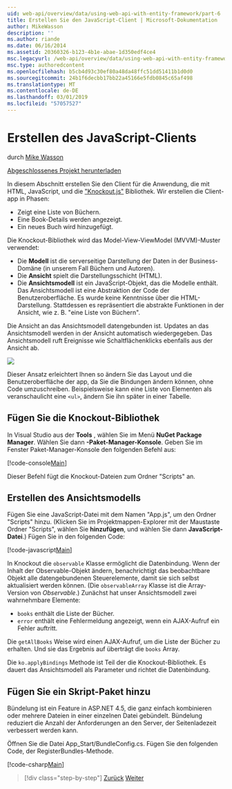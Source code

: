 ```yaml
---
uid: web-api/overview/data/using-web-api-with-entity-framework/part-6
title: Erstellen Sie den JavaScript-Client | Microsoft-Dokumentation
author: MikeWasson
description: ''
ms.author: riande
ms.date: 06/16/2014
ms.assetid: 20360326-b123-4b1e-abae-1d350edf4ce4
msc.legacyurl: /web-api/overview/data/using-web-api-with-entity-framework/part-6
msc.type: authoredcontent
ms.openlocfilehash: b5cb4d93c30ef80a48da48ffc51dd51411b1d0d0
ms.sourcegitcommit: 24b1f6decbb17bb22a45166e5fdb0845c65af498
ms.translationtype: MT
ms.contentlocale: de-DE
ms.lasthandoff: 03/01/2019
ms.locfileid: "57057527"
---
```

<a name="create-the-javascript-client"></a>Erstellen des JavaScript-Clients
====================
durch [Mike Wasson](https://github.com/MikeWasson)

[Abgeschlossenes Projekt herunterladen](https://github.com/MikeWasson/BookService)

In diesem Abschnitt erstellen Sie den Client für die Anwendung, die mit HTML, JavaScript, und die ["Knockout.js"](http://knockoutjs.com/) Bibliothek. Wir erstellen die Client-app in Phasen:

- Zeigt eine Liste von Büchern.
- Eine Book-Details werden angezeigt.
- Ein neues Buch wird hinzugefügt.

Die Knockout-Bibliothek wird das Model-View-ViewModel (MVVM)-Muster verwendet:

- Die **Modell** ist die serverseitige Darstellung der Daten in der Business-Domäne (in unserem Fall Büchern und Autoren).
- Die **Ansicht** spielt die Darstellungsschicht (HTML).
- Die **Ansichtsmodell** ist ein JavaScript-Objekt, das die Modelle enthält. Das Ansichtsmodell ist eine Abstraktion der Code der Benutzeroberfläche. Es wurde keine Kenntnisse über die HTML-Darstellung. Stattdessen es repräsentiert die abstrakte Funktionen in der Ansicht, wie z. B. &quot;eine Liste von Büchern&quot;.

Die Ansicht an das Ansichtsmodell datengebunden ist. Updates an das Ansichtsmodell werden in der Ansicht automatisch wiedergegeben. Das Ansichtsmodell ruft Ereignisse wie Schaltflächenklicks ebenfalls aus der Ansicht ab.

![](part-6/_static/image1.png)

Dieser Ansatz erleichtert Ihnen so ändern Sie das Layout und die Benutzeroberfläche der app, da Sie die Bindungen ändern können, ohne Code umzuschreiben. Beispielsweise kann eine Liste von Elementen als veranschaulicht eine `<ul>`, ändern Sie ihn später in einer Tabelle.

## <a name="add-the-knockout-library"></a>Fügen Sie die Knockout-Bibliothek

In Visual Studio aus der **Tools** , wählen Sie im Menü **NuGet Package Manager**. Wählen Sie dann **-Paket-Manager-Konsole**. Geben Sie im Fenster Paket-Manager-Konsole den folgenden Befehl aus:

[!code-console[Main](part-6/samples/sample1.cmd)]

Dieser Befehl fügt die Knockout-Dateien zum Ordner "Scripts" an.

## <a name="create-the-view-model"></a>Erstellen des Ansichtsmodells

Fügen Sie eine JavaScript-Datei mit dem Namen "App.js", um den Ordner "Scripts" hinzu. (Klicken Sie im Projektmappen-Explorer mit der Maustaste Ordner "Scripts", wählen Sie **hinzufügen**, und wählen Sie dann **JavaScript-Datei**.) Fügen Sie in den folgenden Code:

[!code-javascript[Main](part-6/samples/sample2.js)]

In Knockout die `observable` Klasse ermöglicht die Datenbindung. Wenn der Inhalt der Observable-Objekt ändern, benachrichtigt das beobachtbare Objekt alle datengebundenen Steuerelemente, damit sie sich selbst aktualisiert werden können. (Die `observableArray` Klasse ist die Array-Version von *Observable*.) Zunächst hat unser Ansichtsmodell zwei wahrnehmbare Elemente:

- `books` enthält die Liste der Bücher.
- `error` enthält eine Fehlermeldung angezeigt, wenn ein AJAX-Aufruf ein Fehler auftritt.

Die `getAllBooks` Weise wird einen AJAX-Aufruf, um die Liste der Bücher zu erhalten. Und sie das Ergebnis auf überträgt die `books` Array.

Die `ko.applyBindings` Methode ist Teil der die Knockout-Bibliothek. Es dauert das Ansichtsmodell als Parameter und richtet die Datenbindung.

## <a name="add-a-script-bundle"></a>Fügen Sie ein Skript-Paket hinzu

Bündelung ist ein Feature in ASP.NET 4.5, die ganz einfach kombinieren oder mehrere Dateien in einer einzelnen Datei gebündelt. Bündelung reduziert die Anzahl der Anforderungen an den Server, der Seitenladezeit verbessert werden kann.

Öffnen Sie die Datei App\_Start/BundleConfig.cs. Fügen Sie den folgenden Code, der RegisterBundles-Methode.

[!code-csharp[Main](part-6/samples/sample3.cs)]

> [!div class="step-by-step"]
> [Zurück](part-5.md)
> [Weiter](part-7.md)
